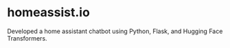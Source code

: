 # homeassist.io
Developed a home assistant chatbot using Python, Flask, and Hugging Face Transformers.
